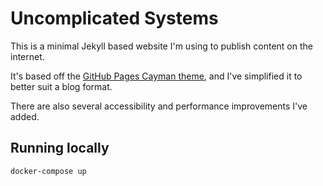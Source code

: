 # Uncomplicated Systems

This is a minimal Jekyll based website I'm using to publish content on the internet.

It's based off the [GitHub Pages Cayman theme](https://github.com/pages-themes/cayman), and I've simplified it to better suit a blog format.

There are also several accessibility and performance improvements I've added.

## Running locally

```bash
docker-compose up
```
